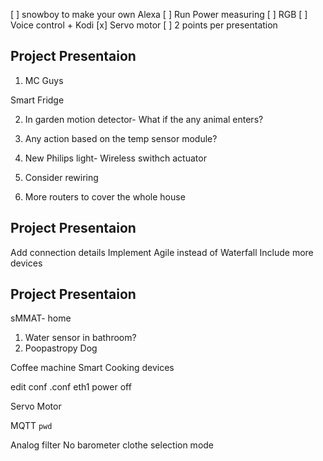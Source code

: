 [ ] snowboy to make your own Alexa
[ ] Run Power measuring
[ ] RGB
[ ] Voice control + Kodi
[x] Servo motor
[ ] 2 points per presentation


## Project Presentaion
1. MC Guys

Smart Fridge

2. In garden motion detector- What if the any animal enters?

3. Any action based on the temp sensor module?

4. New Philips light- Wireless swithch actuator 

5. Consider rewiring

6. More routers to cover the whole house


## Project Presentaion

Add connection details
Implement Agile instead of Waterfall
Include more devices


## Project Presentaion
 sMMAT- home
 1. Water sensor in bathroom?
 2. Poopastropy 
 Dog 
 
 Coffee machine 
 Smart Cooking devices
 
 edit conf
 .conf
 eth1
 power off
 
 Servo Motor
 
 MQTT
 `` pwd ``
 
 Analog filter
 No barometer
 clothe selection mode 
 


